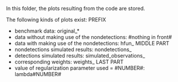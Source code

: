 In this folder, the plots resulting from the code are stored.

The following kinds of plots exist:
PREFIX
- benchmark data: original_*
- data without making use of the nondetections: #nothing in front#
- data with making use of the nondetections: hfun_
MIDDLE PART
- nondetections simulated results: nondetections_
- detections simulated results: simulated_observations_
- corresponding weights: weights_
LAST PART
- value of regularization parameter used = #NUMBER#: lambda#NUMBER#
